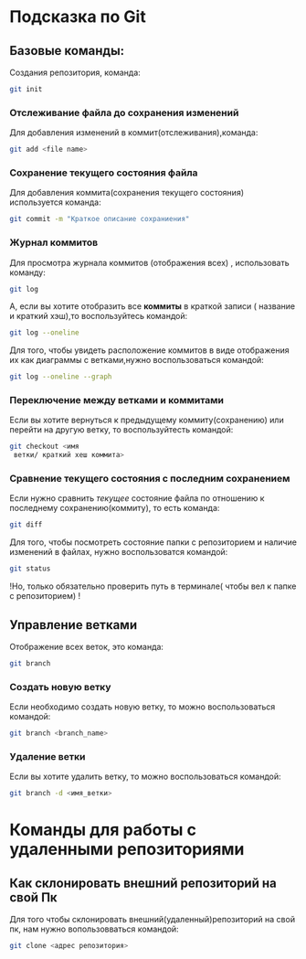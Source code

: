 # Подсказка по Git

## Базовые команды:

Создания репозитория, команда:
```sh
git init
```
### Отслеживание файла до сохранения изменений

Для добавления изменений в коммит(отслеживания),команда:

```sh
git add <file name>
```
### Сохранение текущего состояния файла

Для добавления коммита(сохранения текущего состояния) используется команда:
```sh
git commit -m "Краткое описание сохраниения"
```
### Журнал коммитов

Для просмотра журнала коммитов 
 (отображения всех) , использовать команду:
```sh
git log
```

А, если вы хотите отобразить все **коммиты** в краткой записи ( название и краткий хэш),то воспользуйтесь командой:

```sh
git log --oneline
```

Для того, чтобы увидеть расположение коммитов в виде отображения их как диаграммы с ветками,нужно воспользоваться командой:

```sh
git log --oneline --graph
```
### Переключение между ветками и коммитами
 
Если вы хотите вернуться к предыдущему коммиту(сохранению) или перейти на другую ветку, то воспользуйтесть командой:

```sh
git checkout <имя 
 ветки/ краткий хеш коммита>
```
### Сравнение текущего состояния с последним сохранением

Если нужно сравнить *текущее* состояние файла по отношению к последнему сохранению(коммиту), то есть команда:
```sh
git diff
```

Для того, чтобы посмотреть состояние папки с репозиторием и наличие изменений в файлах, нужно воспользоватся командой:

```sh
git status
```
!Но, только обязательно проверить путь в терминале( чтобы вел к папке с репозиторием) !

## Управление ветками

Отображение всех веток, это команда:

```sh
git branch
```
### Создать новую ветку

Если необходимо создать новую ветку, то можно воспользоваться командой:

```sh
git branch <branch_name>
```
### Удаление ветки

Если вы хотите удалить ветку, то можно воспользоваться командой:

```sh
git branch -d <имя_ветки>
```
# Команды для работы с удаленными репозиториями

## Как склонировать внешний репозиторий на свой Пк
 Для того чтобы склонировать внешний(удаленный)репозиторий на свой пк, нам нужно вопользовваться командой:
 ```sh
 git clone <адрес репозитория>
 ```